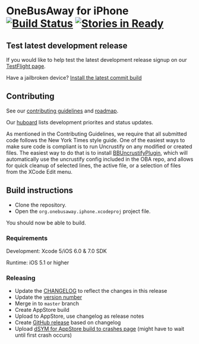 # OneBusAway for iPhone [![Build Status](https://travis-ci.org/OneBusAway/onebusaway-iphone.png)](https://travis-ci.org/OneBusAway/onebusaway-iphone) [![Stories in Ready](https://githubkanban.herokuapp.com/huboard/OneBusAway/onebusaway-iphone.png)](http://huboard.com/OneBusAway/onebusaway-iphone/board)

## Test latest development release

If you would like to help test the latest development release signup on our [TestFlight page](http://tflig.ht/1ac8oEg).

Have a jailbroken device? [Install the latest commit build](https://github.com/bbodenmiller/onebusaway-iphone-test-releases)

## Contributing

See our [contributing guidelines](CONTRIBUTING.md) and [roadmap](ROADMAP.md).

Our [huboard](http://huboard.com/OneBusAway/onebusaway-iphone/board) lists development priorites and status updates.

As mentioned in the Contributing Guidelines, we require that all submitted code follows the New York Times style guide.
One of the easiest ways to make sure code is compliant is to run Uncrustify on any modified or created files.
The easiest way to do that is to install [BBUncrustifyPlugin](https://github.com/benoitsan/BBUncrustifyPlugin-Xcode),
which will automatically use the uncrustify config included in the OBA repo, and allows for quick cleanup of
selected lines, the active file, or a selection of files from the XCode Edit menu.

## Build instructions

* Clone the repository.
* Open the `org.onebusaway.iphone.xcodeproj` project file.

You should now be able to build.

### Requirements

Development: Xcode 5/iOS 6.0 & 7.0 SDK

Runtime: iOS 5.1 or higher

### Releasing

* Update the [CHANGELOG](CHANGELOG.md) to reflect the changes in this release
* Update the [version number](https://github.com/OneBusAway/onebusaway-iphone/blob/develop/Info.plist#L20)
* Merge in to `master` branch
* Create AppStore build
* Upload to AppStore, use changelog as release notes
* Create [GitHub release](https://github.com/OneBusAway/onebusaway-iphone/releases) based on changelog
* Upload [dSYM for AppStore build to crashes page](https://testflightapp.com/dashboard/apps/776859/crashes/) (might have to wait until first crash occurs)
